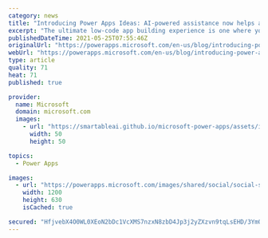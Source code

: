 ```yaml
---
category: news
title: "Introducing Power Apps Ideas: AI-powered assistance now helps anyone create apps using natural language"
excerpt: "The ultimate low-code app building experience is one where you describe in plain language what you want an app to do, and in an instant that app is created for you."
publishedDateTime: 2021-05-25T07:55:46Z
originalUrl: "https://powerapps.microsoft.com/en-us/blog/introducing-power-apps-ideas-ai-powered-assistance-now-helps-anyone-create-apps-using-natural-language/"
webUrl: "https://powerapps.microsoft.com/en-us/blog/introducing-power-apps-ideas-ai-powered-assistance-now-helps-anyone-create-apps-using-natural-language/"
type: article
quality: 71
heat: 71
published: true

provider:
  name: Microsoft
  domain: microsoft.com
  images:
    - url: "https://smartableai.github.io/microsoft-power-apps/assets/images/organizations/microsoft.com-50x50.jpg"
      width: 50
      height: 50

topics:
  - Power Apps

images:
  - url: "https://powerapps.microsoft.com/images/shared/social/social-share-post-ignite.png"
    width: 1200
    height: 630
    isCached: true

secured: "HfjvebX4O0WL0XEoN2bDc1VcXMS7nzxN8zbD4Jp3j2yZXzvn9tqLsEHD/3YmQtwEzt9ZP+0HLC27FAFN5Fmfr7X6nDTKBLsOEsO/EgW0mo/RTGHgw51+GpNWOgV3N+fhIREKi5LVvtRp0VLA9yzkjOACrirB6/IVpZ3ZHEkKGxo6bhfH8veG6vrii2rxs5PNeQia+zyFyNlt1Tk2ZSJHTIi/WYjc4bVC6z7sY9hHiJ/xSWkbQC9EPYUHMAYaUxwArL0PTSMnjnilllk64/hWWqCXPqzng4alit++gThXcjiI5UTD7P+D4uvSjc4/j4EoRIpf9b6nuL5kdKiuOvmOi/SV9Blfy/eiUyiYYPV86NA=;oy+F70f31pokpC8jiQMWgA=="
---
```


